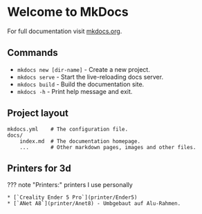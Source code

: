 # Welcome to MkDocs

For full documentation visit [mkdocs.org](https://www.mkdocs.org).

## Commands

* `mkdocs new [dir-name]` - Create a new project.
* `mkdocs serve` - Start the live-reloading docs server.
* `mkdocs build` - Build the documentation site.
* `mkdocs -h` - Print help message and exit.

## Project layout

    mkdocs.yml    # The configuration file.
    docs/
        index.md  # The documentation homepage.
        ...       # Other markdown pages, images and other files.

## Printers for 3d
??? note "Printers:"
    printers I use personally

    * [`Creality Ender 5 Pro`](printer/Ender5)
    * [`ANet A8`](printer/Anet8) - Umbgebaut auf Alu-Rahmen.
